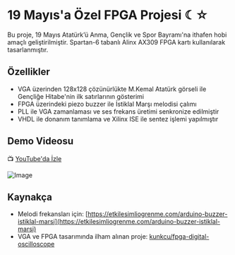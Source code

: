 #  19 Mayıs'a Özel FPGA Projesi ☾☆

Bu proje, 19 Mayıs Atatürk’ü Anma, Gençlik ve Spor Bayramı'na ithafen hobi amaçlı geliştirilmiştir. Spartan-6 tabanlı Alinx AX309 FPGA kartı kullanılarak tasarlanmıştır.

## Özellikler

- VGA üzerinden 128x128 çözünürlükte M.Kemal Atatürk görseli ile Gençliğe Hitabe'nin ilk satırlarının gösterimi  
- FPGA üzerindeki piezo buzzer ile İstiklal Marşı melodisi çalımı  
- PLL ile VGA zamanlaması ve ses frekans üretimi senkronize edilmiştir  
- VHDL ile donanım tanımlama ve Xilinx ISE ile sentez işlemi yapılmıştır  

## Demo Videosu

📺 [YouTube'da İzle](https://www.youtube.com/watch?v=VoSPl_xEulQ)

![Image](https://github.com/user-attachments/assets/e189deca-35a9-4f7a-a2d5-b8d4e11d35e9)

## Kaynakça

- Melodi frekansları için:  [https://etkilesimliogrenme.com/arduino-buzzer-istiklal-marsi](https://etkilesimliogrenme.com/arduino-buzzer-istiklal-marsi)
- VGA ve FPGA tasarımında ilham alınan proje: [kunkcu/fpga-digital-oscilloscope](https://github.com/kunkcu/fpga-digital-oscilloscope)



